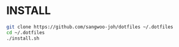 # INSTALL

```sh
git clone https://github.com/sangwoo-joh/dotfiles ~/.dotfiles
cd ~/.dotfiles
./install.sh
```
